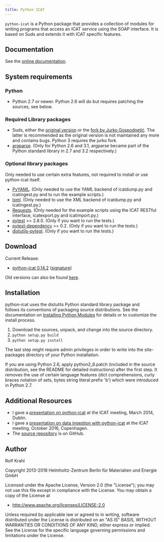```yaml
---
title: Python ICAT
---
```


`python-icat` is a Python package that provides a collection of modules
for writing programs that access an ICAT service using the SOAP
interface. It is based on Suds and extends it with ICAT specific
features.

## Documentation

See the [online documentation](https://icatproject.org/misc/python-icat/doc/0.14.1/).

## System requirements

### Python

- Python 2.7 or newer. Python 2.6 will do but requires patching the
  sources, see below.

### Required Library packages

- Suds, either the [original version](https://fedorahosted.org/suds/)
  or the [fork by Jurko Gospodnetić](https://bitbucket.org/jurko/suds/). The latter is
  recommended as the original version is not maintained any more and
  contains bugs. Python 3 requires the jurko fork.
- [argparse](https://pypi.python.org/pypi/argparse/). (Only for Python
  2.6 and 3.1, argparse became part of the Python standard library in
  2.7 and 3.2 respectively.)

### Optional library packages

Only needed to use certain extra features, not required to install or
use python-icat itself.

- [PyYAML](http://pyyaml.org/wiki/PyYAML). (Only needed to use the
  YAML backend of icatdump.py and icatingest.py and to run the example
  scripts.)
- [lxml](http://lxml.de/). (Only needed to use the XML backend of
  icatdump.py and icatingest.py.)
- [Requests](http://python-requests.org/). (Only needed for the
  example scripts using the ICAT RESTful interface, icatexport.py and
  icatimport.py.)
- [pytest](http://pytest.org/) \>= 2.8.0. (Only if you want to run the
  tests.)
- [pytest-dependency](https://pypi.python.org/pypi/pytest-dependency/) \>=
  0.2. (Only if you want to run the tests.)
- [distutils-pytest](https://pypi.python.org/pypi/distutils-pytest/).
  (Only if you want to run the tests.)

## Download

Current Release:

- [python-icat 0.14.2](https://icatproject.org/misc/python-icat/download/python-icat-0.14.2.tar.gz)
  ([signature](https://icatproject.org/misc/python-icat/download/python-icat-0.14.2.tar.gz.asc))

Old versions can also be found [here](https://icatproject.org/misc/python-icat/download/).

## Installation

python-icat uses the distutils Python standard library package and\
follows its conventions of packaging source distributions. See the
documentation on [Installing Python Modules](http://docs.python.org/2.7/install/) for details or to
customize the install process.

1.  Download the sources, unpack, and change into the source directory.
2.  `python setup.py build`
3.  `python setup.py install`

The last step might require admin privileges in order to write into the
site-packages directory of your Python installation.

If you are using Python 2.6, apply python2_6.patch (included in the
source distribution, see the README for detailed instructions) after the
first step. It removes the use of certain language features (dict
comprehensions, curly braces notation of sets, bytes string literal
prefix 'b') which were introduced in Python 2.7.

## Additional Resources

- I gave a [presentation on python-icat](/pdf/user-documentation/RolfKrahl_python-icat_Dublin_2014.pdf)
  at the ICAT meeting, March 2014, Dublin.
- I gave a [presentation on data ingestion with python-icat](/pdf/user-documentation/ingestion-python-icat.pdf)
  at the ICAT meeting, October 2016, Copenhagen.
- The [source repository](https://github.com/icatproject/python-icat)
  is on GitHub.

## Author

Rolf Krahl

Copyright 2013-2018 Helmholtz-Zentrum Berlin für Materialien und Energie
GmbH

Licensed under the Apache License, Version 2.0 (the "License"); you may
not use this file except in compliance with the License. You may obtain
a copy of the License at

- <http://www.apache.org/licenses/LICENSE-2.0>

Unless required by applicable law or agreed to in writing, software
distributed under the License is distributed on an "AS IS" BASIS,
WITHOUT WARRANTIES OR CONDITIONS OF ANY KIND, either express or implied.
See the License for the specific language governing permissions and
limitations under the License.
